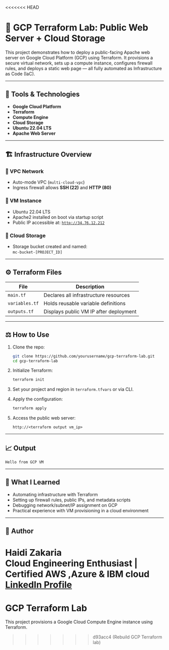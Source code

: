 <<<<<<< HEAD
# 🚀 GCP Terraform Lab: Public Web Server + Cloud Storage

This project demonstrates how to deploy a public-facing Apache web server on Google Cloud Platform (GCP) using Terraform. It provisions a secure virtual network, sets up a compute instance, configures firewall rules, and deploys a static web page — all fully automated as Infrastructure as Code (IaC).

---

## 🧰 Tools & Technologies

- **Google Cloud Platform**
- **Terraform**
- **Compute Engine**
- **Cloud Storage**
- **Ubuntu 22.04 LTS**
- **Apache Web Server**

---

## 🏗️ Infrastructure Overview

### 🔹 VPC Network
- Auto-mode VPC (`multi-cloud-vpc`)
- Ingress firewall allows **SSH (22)** and **HTTP (80)**

### 🔹 VM Instance
- Ubuntu 22.04 LTS
- Apache2 installed on boot via startup script
- Public IP accessible at: [`http://34.76.12.212`](http://34.76.12.212)

### 🔹 Cloud Storage
- Storage bucket created and named:  
  `mc-bucket-[PROJECT_ID]`

---

## ⚙️ Terraform Files

| File        | Description                                 |
|-------------|---------------------------------------------|
| `main.tf`   | Declares all infrastructure resources        |
| `variables.tf` | Holds reusable variable definitions       |
| `outputs.tf`   | Displays public VM IP after deployment    |

---

## ⚖️ How to Use

1. Clone the repo:
   ```bash
   git clone https://github.com/yourusername/gcp-terraform-lab.git
   cd gcp-terraform-lab
   ```

2. Initialize Terraform:
   ```bash
   terraform init
   ```

3. Set your project and region in `terraform.tfvars` or via CLI.

4. Apply the configuration:
   ```bash
   terraform apply
   ```

5. Access the public web server:
   ```
   http://<terraform output vm_ip>
   ```

---

## 📈 Output

```
Hello from GCP VM
```

---

## 📙 What I Learned

- Automating infrastructure with Terraform
- Setting up firewall rules, public IPs, and metadata scripts
- Debugging network/subnet/IP assignment on GCP
- Practical experience with VM provisioning in a cloud environment

---

## 🧠 Author

**Haidi Zakaria**  
Cloud Engineering Enthusiast | Certified AWS ,Azure & IBM cloud
[LinkedIn Profile](www.linkedin.com/in/haidi-zakaria-bb424152)
=======
# GCP Terraform Lab

This project provisions a Google Cloud Compute Engine instance using Terraform.
>>>>>>> d93acc4 (Rebuild GCP Terraform lab)
